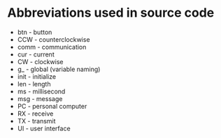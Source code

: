 # Abbreviations used in source code

- btn - button
- CCW - counterclockwise
- comm - communication
- cur - current
- CW - clockwise
- g\_ - global (variable naming)
- init - initialize
- len - length
- ms - millisecond
- msg - message
- PC - personal computer
- RX - receive
- TX - transmit
- UI - user interface
